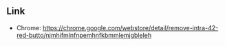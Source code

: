 ## Link
* Chrome: https://chrome.google.com/webstore/detail/remove-intra-42-red-butto/njmhifmlnfnpemhnfkbmmlemjgbleleh
